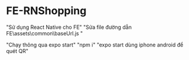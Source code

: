 # FE-RNShopping
"Sử dụng React Native cho FE"
"Sửa file đường dẫn FE\assets\common\baseUrl.js "

"Chạy thông qua expo start"
"npm i" "expo start dùng iphone android để quét QR"
